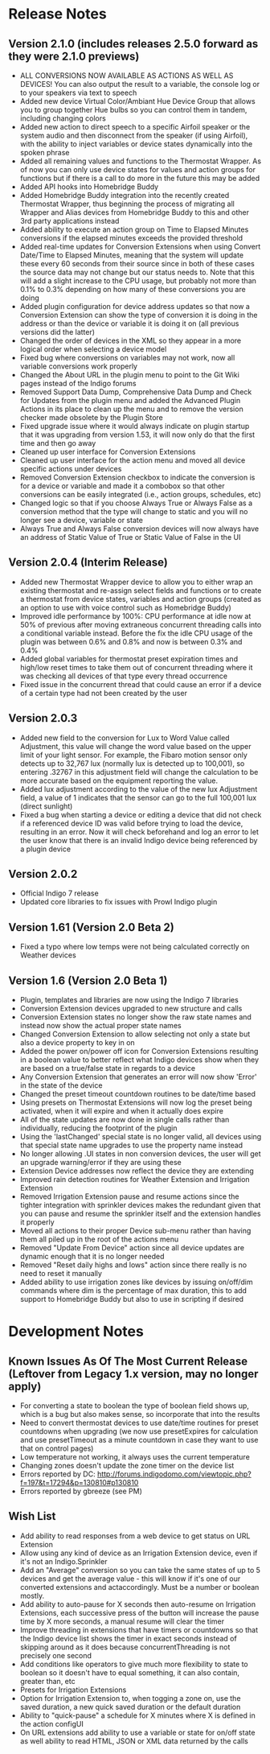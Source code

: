 Release Notes
==========

Version 2.1.0 (includes releases 2.5.0 forward as they were 2.1.0 previews)
---------------

* ALL CONVERSIONS NOW AVAILABLE AS ACTIONS AS WELL AS DEVICES!  You can also output the result to a variable, the console log or to your speakers via text to speech
* Added new device Virtual Color/Ambiant Hue Device Group that allows you to group together Hue bulbs so you can control them in tandem, including changing colors
* Added new action to direct speech to a specific Airfoil speaker or the system audio and then disconnect from the speaker (if using Airfoil), with the ability to inject variables or device states dynamically into the spoken phrase
* Added all remaining values and functions to the Thermostat Wrapper.  As of now you can only use device states for values and action groups for functions but if there is a call to do more in the future this may be added
* Added API hooks into Homebridge Buddy
* Added Homebridge Buddy integration into the recently created Thermostat Wrapper, thus beginning the process of migrating all Wrapper and Alias devices from Homebridge Buddy to this and other 3rd party applications instead
* Added ability to execute an action group on Time to Elapsed Minutes conversions if the elapsed minutes exceeds the provided threshold
* Added real-time updates for Conversion Extensions when using Convert Date/Time to Elapsed Minutes, meaning that the system will update these every 60 seconds from their source since in both of these cases the source data may not change but our status needs to.  Note that this will add a slight increase to the CPU usage, but probably not more than 0.1% to 0.3% depending on how many of these conversions you are doing
* Added plugin configuration for device address updates so that now a Conversion Extension can show the type of conversion it is doing in the address or than the device or variable it is doing it on (all previous versions did the latter)
* Changed the order of devices in the XML so they appear in a more logical order when selecting a device model
* Fixed bug where conversions on variables may not work, now all variable conversions work properly
* Changed the About URL in the plugin menu to point to the Git Wiki pages instead of the Indigo forums
* Removed Support Data Dump, Comprehensive Data Dump and Check for Updates from the plugin menu and added the Advanced Plugin Actions in its place to clean up the menu and to remove the version checker made obsolete by the Plugin Store
* Fixed upgrade issue where it would always indicate on plugin startup that it was upgrading from version 1.53, it will now only do that the first time and then go away
* Cleaned up user interface for Conversion Extensions
* Cleaned up user interface for the action menu and moved all device specific actions under devices
* Removed Conversion Extension checkbox to indicate the conversion is for a device or variable and made it a combobox so that other conversions can be easily integrated (i.e., action groups, schedules, etc)
* Changed logic so that if you choose Always True or Always False as a conversion method that the type will change to static and you will no longer see a device, variable or state
* Always True and Always False conversion devices will now always have an address of Static Value of True or Static Value of False in the UI

Version 2.0.4 (Interim Release)
---------------

* Added new Thermostat Wrapper device to allow you to either wrap an existing thermostat and re-assign select fields and functions or to create a thermostat from device states, variables and action groups (created as an option to use with voice control such as Homebridge Buddy)
* Improved idle performance by 100%: CPU performance at idle now at 50% of previous after moving extraneous concurrent threading calls into a conditional variable instead.  Before the fix the idle CPU usage of the plugin was between 0.6% and 0.8% and now is between 0.3% and 0.4%
* Added global variables for thermostat preset expiration times and high/low reset times to take them out of concurrent threading where it was checking all devices of that type every thread occurrence
* Fixed issue in the concurrent thread that could cause an error if a device of a certain type had not been created by the user

Version 2.0.3
---------------

* Added new field to the conversion for Lux to Word Value called Adjustment, this value will change the word value based on the upper limit of your light sensor.  For example, the Fibaro motion sensor only detects up to 32,767 lux (normally lux is detected up to 100,001), so entering .32767 in this adjustment field will change the calculation to be more accurate based on the equipment reporting the value.
* Added lux adjustment according to the value of the new lux Adjustment field, a value of 1 indicates that the sensor can go to the full 100,001 lux (direct sunlight)
* Fixed a bug when starting a device or editing a device that did not check if a referenced device ID was valid before trying to load the device, resulting in an error.  Now it will check beforehand and log an error to let the user know that there is an invalid Indigo device being referenced by a plugin device

Version 2.0.2
---------------

* Official Indigo 7 release
* Updated core libraries to fix issues with Prowl Indigo plugin


Version 1.61 (Version 2.0 Beta 2)
---------------

* Fixed a typo where low temps were not being calculated correctly on Weather devices

Version 1.6 (Version 2.0 Beta 1)
---------------

* Plugin, templates and libraries are now using the Indigo 7 libraries
* Conversion Extension devices upgraded to new structure and calls
* Conversion Extension states no longer show the raw state names and instead now show the actual proper state names
* Changed Conversion Extension to allow selecting not only a state but also a device property to key in on
* Added the power on/power off icon for Conversion Extensions resulting in a boolean value to better reflect what Indigo devices show when they are based on a true/false state in regards to a device
* Any Conversion Extension that generates an error will now show 'Error' in the state of the device
* Changed the preset timeout countdown routines to be date/time based
* Using presets on Thermostat Extensions will now log the preset being activated, when it will expire and when it actually does expire
* All of the state updates are now done in single calls rather than individually, reducing the footprint of the plugin
* Using the 'lastChanged' special state is no longer valid, all devices using that special state name upgrades to use the property name instead
* No longer allowing .UI states in non conversion devices, the user will get an upgrade warning/error if they are using these
* Extension Device addresses now reflect the device they are extending
* Improved rain detection routines for Weather Extension and Irrigation Extension
* Removed Irrigation Extension pause and resume actions since the tighter integration with sprinkler devices makes the redundant given that you can pause and resume the sprinkler itself and the extension handles it properly
* Moved all actions to their proper Device sub-menu rather than having them all piled up in the root of the actions menu
* Removed "Update From Device" action since all device updates are dynamic enough that it is no longer needed
* Removed "Reset daily highs and lows" action since there really is no need to reset it manually
* Added ability to use irrigation zones like devices by issuing on/off/dim commands where dim is the percentage of max duration, this to add support to Homebridge Buddy but also to use in scripting if desired


Development Notes
==========


Known Issues As Of The Most Current Release (Leftover from Legacy 1.x version, may no longer apply)
---------------

* For converting a state to boolean the type of boolean field shows up, which is a bug but also makes sense, so incorporate that into the results
* Need to convert thermostat devices to use date/time routines for preset countdowns when upgrading (we now use presetExpires for calculation and use presetTimeout as a minute countdown in case they want to use that on control pages)
* Low temperature not working, it always uses the current temperature
* Changing zones doesn't update the zone timer on the device list
* Errors reported by DC: http://forums.indigodomo.com/viewtopic.php?f=197&t=17294&p=130810#p130810
* Errors reported by gbreeze (see PM)

Wish List
---------------

* Add ability to read responses from a web device to get status on URL Extension
* Allow using any kind of device as an Irrigation Extension device, even if it's not an Indigo.Sprinkler
* Add an "Average" conversion so you can take the same states of up to 5 devices and get the average value - this will know if it's one of our converted extensions and actaccordingly.  Must be a number or boolean mostly.
* Add ability to auto-pause for X seconds then auto-resume on Irrigation Extensions, each successive press of the button will increase the pause time by X more seconds, a manual resume will clear the timer
* Improve threading in extensions that have timers or countdowns so that the Indigo device list shows the timer in exact seconds instead of skipping around as it does because concurrentThreading is not precisely one second
* Add conditions like operators to give much more flexibility to state to boolean so it doesn't have to equal something, it can also contain, greater than, etc
* Presets for Irrigation Extensions
* Option for Irrigation Extension to, when togging a zone on, use the saved duration, a new quick saved duration or the default duration
* Ability to "quick-pause" a schedule for X minutes where X is defined in the action configUI
* On URL extensions add ability to use a variable or state for on/off state as well ability to read HTML, JSON or XML data returned by the calls
